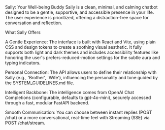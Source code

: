 Sally: Your Well-being Buddy
Sally is a clean, minimal, and calming chatbot designed to be a gentle, supportive, and accessible presence in your life. The user experience is prioritized, offering a distraction-free space for conversation and reflection.

What Sally Offers

A Gentle Experience: The interface is built with React and Vite, using plain CSS and design tokens to create a soothing visual aesthetic. It fully supports both light and dark themes and includes accessibility features like honoring the user's prefers-reduced-motion settings for the subtle aura and typing indicators.

Personal Connection: The API allows users to define their relationship with Sally (e.g., 'Brother', 'Wife'), influencing the personality and tone guided by the SYSTEM_GUIDELINES.md file.

Intelligent Backbone: The intelligence comes from OpenAI Chat Completions (configurable, defaults to gpt-4o-mini), securely accessed through a fast, modular FastAPI backend.

Smooth Communication: You can choose between instant replies (POST /chat) or a more conversational, real-time feel with Streaming (SSE) via POST /chat/stream.
